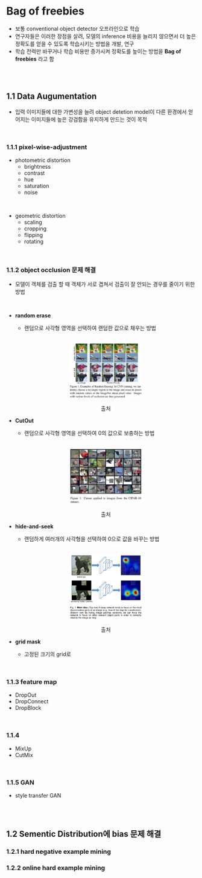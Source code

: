 #  Bag of freebies
- 보통 conventional object detector 오프라인으로 학습
- 연구자들은 이러한 장점을 살려, 모델의 inference 비용을 늘리지 않으면서 더 높은 정확도를 얻을 수 있도록 학습시키는 방법을 개발, 연구
- 학습 전력만 바꾸거나 학습 비용만 증가시켜 정확도를 높이는 방법을 **Bag of freebies** 라고 함

<br>
<br>

## 1.1 Data Augumentation
- 입력 이미지들에 대한 가변성을 늘려 object detetion model이 다른 환경에서 얻어지는 이미지들에 높은 강검함을 유지하게 만드는 것이 목적


<br>

### 1.1.1 pixel-wise-adjustment
-  photometric distortion
    - brightness
    - contrast
    - hue
    - saturation
    - noise

<br>

- geometric distortion
    - scaling
    - cropping
    - flipping
    - rotating

<br>

### 1.1.2 object occlusion 문제 해결
- 모델이 객체를 검출 할 때 객체가 서로 겹쳐서 검출이 잘 안되는 경우를 줄이기 위한 방법

<br>

- **random erase** 
    - 랜덤으로 사각형 영역을 선택하여 랜덤한 값으로 채우는 방법
    
    <br>

    <p align=center><img src="images/image28.PNG" width = 40%></p>
    <p align=center><a ref="https://arxiv.org/pdf/1708.04896.pdf">출처</a></p>

- **CutOut**
    - 랜덤으로 사각형 영역을 선택하여 0의 값으로 보충하는 방법

    <br>

    <p align=center><img src="images/image29.PNG" width = 40%></p>
    <p align=center><a ref="https://arxiv.org/pdf/1708.04552.pdf">출처</a></p>


- **hide-and-seek**
    - 랜덤하게 여러개의 사각형을 선택하여 0으로 값을 바꾸는 방법

    <br>
    
    <p align=center><img src="images/image30.PNG" width = 40%></p>
    <p align=center><a ref="https://arxiv.org/pdf/1811.02545.pdf">출처</a></p>

- **grid mask**
    - 고정된 크기의 grid로 

<br>

### 1.1.3 feature map
- DropOut
- DropConnect
- DropBlock

<br>

### 1.1.4
- MixUp
- CutMix

<br>

### 1.1.5 GAN
- style transfer GAN

<br>
<br>

## 1.2 Sementic Distribution에 bias 문제 해결
### 1.2.1 hard negative example mining

### 1.2.2 online hard example mining
